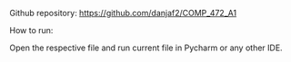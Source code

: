 Github repository: https://github.com/danjaf2/COMP_472_A1

How to run:

Open the respective file and run current file in Pycharm or any other IDE.
